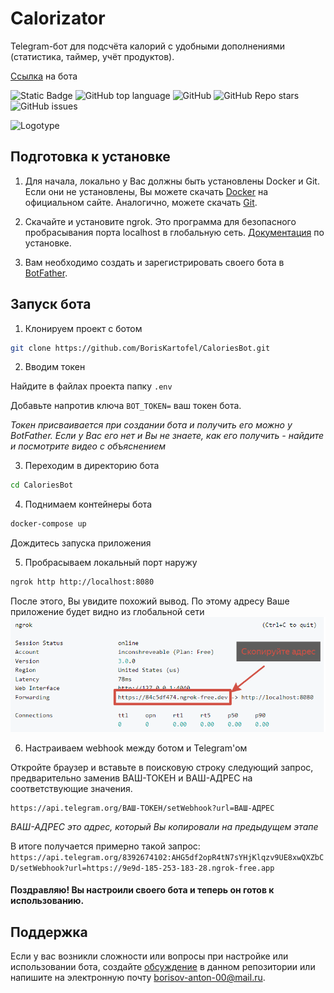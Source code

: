# Calorizator
Telegram-бот для подсчёта калорий с удобными дополнениями (статистика, таймер, учёт продуктов).

[Ссылка](https://t.me/DailyCaloriesCountBot) на бота

<!--Блок информации о репозитории в бейджах-->
![Static Badge](https://img.shields.io/badge/BorisKartofel-CaloriesBot-orange)
![GitHub top language](https://img.shields.io/github/languages/top/BorisKartofel/CaloriesBot?color=orange)
![GitHub](https://img.shields.io/github/license/BorisKartofel/CaloriesBot)
![GitHub Repo stars](https://img.shields.io/github/stars/BorisKartofel/CaloriesBot)
![GitHub issues](https://img.shields.io/github/issues/BorisKartofel/CaloriesBot)


![Logotype](./docs/wall.png)

<!--Как запустить приложение у себя-->
## Подготовка к установке

1. Для начала, локально у Вас должны быть установлены Docker и Git. Если они не установлены, Вы можете скачать [Docker](https://docs.docker.com/engine/install/) на официальном сайте.
Аналогично, можете скачать [Git](https://git-scm.com/downloads).

2. Скачайте и установите ngrok. Это программа для безопасного пробрасывания порта localhost в глобальную сеть. [Документация](https://ngrok.com/docs/getting-started/) по установке.

3. Вам необходимо создать и зарегистрировать своего бота в [BotFather](https://t.me/BotFather). 

## Запуск бота

1. Клонируем проект с ботом
```bash
git clone https://github.com/BorisKartofel/CaloriesBot.git
```
2. Вводим токен

Найдите в файлах проекта папку `.env`

Добавьте напротив ключа `BOT_TOKEN=` ваш токен бота.

*Токен присваивается при создании бота и получить его можно у BotFather. Если у Вас его нет и Вы не знаете, как его получить - найдите и посмотрите видео с объяснением*

3. Переходим в директорию бота
```bash
cd CaloriesBot
```

4. Поднимаем контейнеры бота
```bash
docker-compose up
```
Дождитесь запуска приложения


5. Пробрасываем локальный порт наружу
```bash
ngrok http http://localhost:8080
```
После этого, Вы увидите похожий вывод. По этому адресу Ваше приложение будет видно из глобальной сети
![Logotype](./docs/ngrok_info.png)
   
6. Настраиваем webhook между ботом и Telegram'ом

Откройте браузер и вставьте в поисковую строку следующий запрос, предварительно заменив ВАШ-ТОКЕН и ВАШ-АДРЕС на соответствующие значения.
```
https://api.telegram.org/ВАШ-ТОКЕН/setWebhook?url=ВАШ-АДРЕС
```

*ВАШ-АДРЕС это адрес, который Вы копировали на предыдущем этапе*

В итоге получается примерно такой запрос: `https://api.telegram.org/8392674102:AHG5df2opR4tN7sYHjKlqzv9UE8xwQXZbCD/setWebhook?url=https://9e9d-185-253-183-28.ngrok-free.app`

#### Поздравляю! Вы настроили своего бота и теперь он готов к использованию.


<!--Поддержка-->
## Поддержка
Если у вас возникли сложности или вопросы при настройке или использовании бота, создайте
[обсуждение](https://github.com/BorisKartofel/CaloriesBot/issues) в данном репозитории или напишите на электронную почту <borisov-anton-00@mail.ru>.
